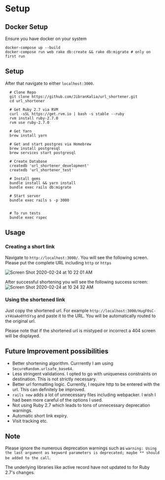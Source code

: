 # Setup

## Docker Setup

Ensure you have docker on your system

```
docker-compose up --build
docker-compose run web rake db:create && rake db:migrate # only on first run
```

## Setup

After that navigate to either `localhost:3000`.
```
  # Clone Repo
  git clone https://github.com/JibranKalia/url_shortener.git
  cd url_shortener

  # Get Ruby 2.7 via RVM
  curl -sSL https://get.rvm.io | bash -s stable --ruby
  rvm install ruby-2.7.0
  rvm use ruby-2.7.0

  # Get Yarn
  brew install yarn

  # Get and start postgres via Homebrew
  brew install postgresql
  brew services start postgresql

  # Create Database
  createdb 'url_shortener_development'
  createdb 'url_shortener_test'

  # Install gems
  bundle install && yarn install
  bundle exec rails db:migrate

  # Start server
  bundle exec rails s -p 3000
  

  # To run tests
  bundle exec rspec
```

## Usage

### Creating a short link
Navigate to `http://localhost:3000/`.
You will see the following screen. Please put the complete URL including `http` or `https`

![Screen Shot 2020-02-24 at 10 22 01 AM](https://user-images.githubusercontent.com/14208431/75170371-a09c6d00-56ef-11ea-8158-bdae03fe3e78.png)

After successful shortening you will see the following success screen:
![Screen Shot 2020-02-24 at 10 24 32 AM](https://user-images.githubusercontent.com/14208431/75170931-7c8d5b80-56f0-11ea-984b-36a75679c3ea.png)

### Using the shortened link

Just copy the shortened url. For example `http://localhost:3000/HugF0sC-xY4UaAo0Yh5Ysg` and paste it to the URL. You will be automatically routed to the original url.

Please note that if the shortened url is mistyped or incorrect a 404 screen will be displayed.

## Future Improvement possibilities
- Better shortening algorithm. Currrently I am using `SecureRandom.urlsafe_base64`.
- Less stringent validations. I opted to go with uniqueness constraints on destination. This is not strictly necessary.
- Better url formatting logic. Currently, I require http to be entered with the url. This can definitely be improved.
- `rails new` adds a lot of unnecessary files including webpacker. I wish I had been more careful of the options I used.
- Not using Ruby 2.7 which leads to tons of unnecessary deprecation warnings.
- Automatic short link expiry.
- Visit tracking etc.

## Note 

Please ignore the numerous deprecation warnings such as `warning: Using the last argument as keyword parameters is deprecated; maybe ** should be added to the call`.

The underlying libraries like active record have not updated to for Ruby 2.7's changes.
